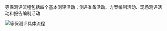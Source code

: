  等保测评流程包括四个基本测评活动：测评准备活动、方案编制活动、现场测评活动和报告编制活动 

![等保测评具体流程](loran.tech/images/LevelProtectionEvaluation/等保测评具体流程.jpg)

